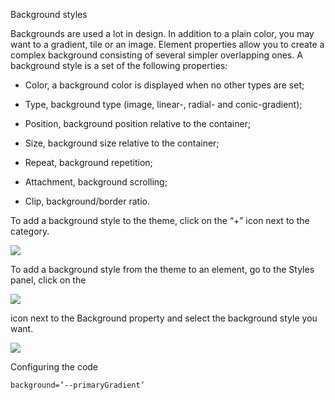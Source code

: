 Background styles

Backgrounds are used a lot in design. In addition to a plain color, you may want to a gradient, tile or an image. Element properties allow you to create a complex background consisting of several simpler overlapping ones. A background style is a set of the following properties:

*   Color, a background color is displayed when no other types are set;
    
*   Type, background type (image, linear-, radial- and conic-gradient);
    
*   Position, background position relative to the container;
    
*   Size, background size relative to the container;
    
*   Repeat, background repetition;
    
*   Attachment, background scrolling;
    
*   Clip, background/border ratio.
    

To add a background style to the theme, click on the “+” icon next to the category.

![](https://uploads.quarkly.io/landing/docs-theme-panel-background-styles-create.png)

To add a background style from the theme to an element, go to the Styles panel, click on the

![](https://uploads.quarkly.io/landing/docs-theme-variables-icon.svg?v=1)

icon next to the Background property and select the background style you want.

![](https://uploads.quarkly.io/landing/docs-theme-panel-background-styles-apply.png)

Configuring the code

```
background=’--primaryGradient’
```